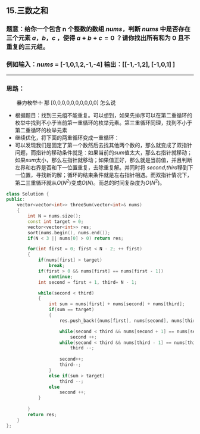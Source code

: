 ## 15.三数之和

### 题意：给你一个包含 n 个整数的数组 $nums$，判断 $nums$ 中是否存在三个元素 $a$，$b$，$c$ ，使得 $a + b + c = 0$ ？请你找出所有和为 $0$ 且不重复的三元组。

### 例如输入：$nums$ = [-1,0,1,2,-1,-4] 输出：[[-1,-1,2], [-1,0,1] ]

***

### 思路：

&emsp;&emsp;~~暴力枚举！~~ 那 [0,0,0,0,0,0,0,0,0,0] 怎么说  

* 根据题目：找到三元组不能重复。可以想到，如果先排序可以在第二重循环的枚举中找到不小于当前第一重循环的枚举元素。第三重循环同理，找到不小于第二重循环的枚举元素  
* 继续优化，将下面的两重循环变成一重循环：  
* 可以发现我们是固定了第一个数然后去找其他两个数的，那么就变成了双指针问题，而指针的移动条件就是：如果当前的$sum$值太大，那么右指针就移动；如果$sum$太小，那么左指针就移动；如果值正好，那么就是当前值，并且判断左界和右界是否和下一位置重复，去除重复解。并同时将 $second$,$third$移到下一位置，寻找新的解；循环的结束条件就是左右指针相遇。而双指针情况下，第二三重循环就从$O(N^2)$变成$O(N)$。而总的时间复杂度为$O(N^2)$。  

```CPP
class Solution {
public:
    vector<vector<int>> threeSum(vector<int>& nums) 
    {
        int N = nums.size();
        const int target = 0;
        vector<vector<int>> res;
        sort(nums.begin(), nums.end());
        if(N < 3 || nums[0] > 0) return res;

        for(int first = 0; first < N - 2; ++ first)
        {
            if(nums[first] > target)
                break;
            if(first > 0 && nums[first] == nums[first - 1])
                continue;
            int second = first + 1, third= N - 1;

            while(second < third)
            {
                int sum = nums[first] + nums[second] + nums[third];
                if(sum == target)
                {
                    res.push_back({nums[first], nums[second], nums[third]});

                    while(second < third && nums[second + 1] == nums[second])
                        second ++;
                    while(second < third && nums[third - 1] == nums[third])
                        third --;
                    
                    second++;
                    third--;
                }
                else if(sum > target)
                    third --;
                else
                    second ++;
            }
            
        }
        return res;
    }
};
```